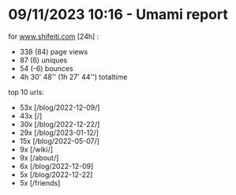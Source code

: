 # 09/11/2023 10:16 - Umami report
for www.shifeiti.com [24h] :

 - 338 (84) page views
 - 87 (6) uniques
 - 54 (-6) bounces
 - 4h 30' 48'' (1h 27' 44'') totaltime


top 10 urls:
 - 53x [/blog/2022-12-09/]
 - 43x [/]
 - 30x [/blog/2022-12-22/]
 - 29x [/blog/2023-01-12/]
 - 15x [/blog/2022-05-07/]
 - 9x [/wiki/]
 - 9x [/about/]
 - 6x [/blog/2022-12-09]
 - 5x [/blog/2022-12-22]
 - 5x [/friends]


